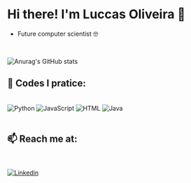 # Hi there! I'm Luccas Oliveira 👋 


-  Future computer scientist 🤓
 

</br>

![Anurag's GitHub stats](https://github-readme-stats.vercel.app/api?username=luccasfto&show_icons=true&theme=tokyonight)

<!--[![Top Langs](https://github-readme-stats.vercel.app/api/top-langs/?username=luccasfto&layout=compact)](https://github.com/anuraghazra/github-readme-stats)  LINGUAGENS PÚBLICAS-->


## 🌱 Codes I pratice:

<div style = "display: inline_block"> <br/>
    <img align="center" alt="Python" src="https://img.shields.io/badge/Python-3776AB?style=for-the-badge&logo=python&logoColor=white" />
    <img align="center" alt="JavaScript" src="https://img.shields.io/badge/JavaScript-F7DF1E?style=for-the-badge&logo=javascript&logoColor=black" />
    <img align="center" alt="HTML" src="https://img.shields.io/badge/HTML-239120?style=for-the-badge&logo=html5&logoColor=white/" />
    <img align="center" alt="Java" src="https://img.shields.io/badge/Java-ED8B00?style=for-the-badge&logo=java&logoColor=white" />

</div></br>

## 📫 Reach me at: 
</br>

[![Linkedin](https://img.shields.io/badge/LinkedIn-0077B5?style=for-the-badge&logo=linkedin&logoColor=white)](https://www.linkedin.com/in/luccas-f-taddeo-de-oliveira-029014ab/)


<!---
luccasfto/luccasfto is a ✨ special ✨ repository because its `README.md` (this file) appears on your GitHub profile.
You can click the Preview link to take a look at your changes.
--->
